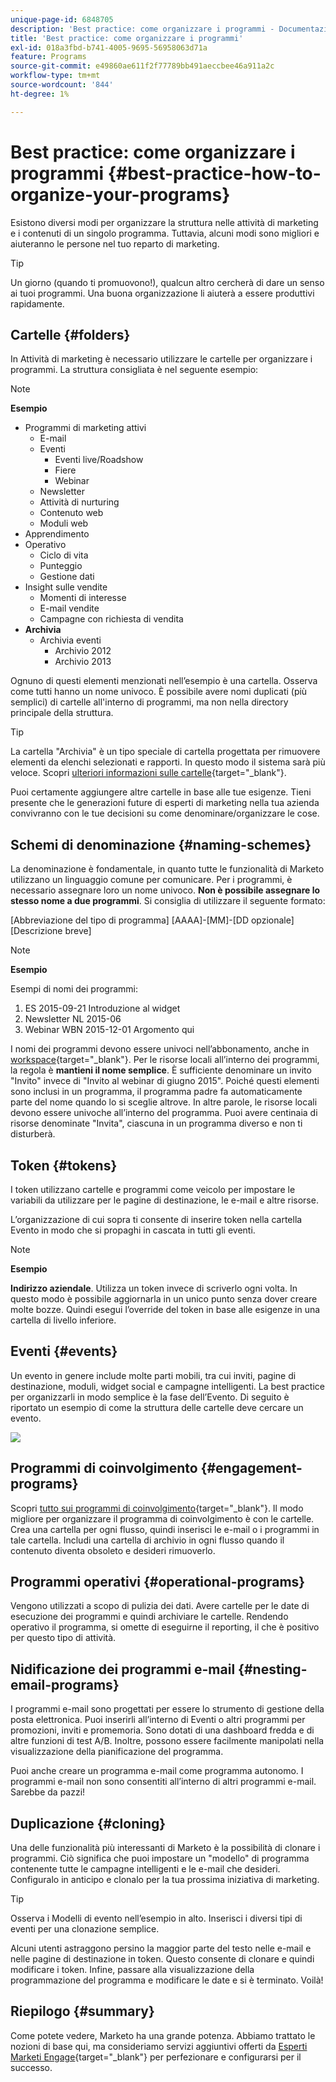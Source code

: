 ```yaml
---
unique-page-id: 6848705
description: 'Best practice: come organizzare i programmi - Documentazione di Marketo - Documentazione del prodotto'
title: 'Best practice: come organizzare i programmi'
exl-id: 018a3fbd-b741-4005-9695-56958063d71a
feature: Programs
source-git-commit: e49860ae611f2f77789bb491aeccbee46a911a2c
workflow-type: tm+mt
source-wordcount: '844'
ht-degree: 1%

---
```


# Best practice: come organizzare i programmi {#best-practice-how-to-organize-your-programs}

Esistono diversi modi per organizzare la struttura nelle attività di marketing e i contenuti di un singolo programma. Tuttavia, alcuni modi sono migliori e aiuteranno le persone nel tuo reparto di marketing.

>[!TIP]
>
>Un giorno (quando ti promuovono!), qualcun altro cercherà di dare un senso ai tuoi programmi. Una buona organizzazione li aiuterà a essere produttivi rapidamente.

## Cartelle {#folders}

In Attività di marketing è necessario utilizzare le cartelle per organizzare i programmi. La struttura consigliata è nel seguente esempio:

>[!NOTE]
>
>**Esempio**
>
>* Programmi di marketing attivi
>   * E-mail
>   * Eventi
>      * Eventi live/Roadshow
>      * Fiere
>      * Webinar
>   * Newsletter
>   * Attività di nurturing
>   * Contenuto web
>   * Moduli web
>* Apprendimento
>* Operativo
>   * Ciclo di vita
>   * Punteggio
>   * Gestione dati
>* Insight sulle vendite
>   * Momenti di interesse
>   * E-mail vendite
>   * Campagne con richiesta di vendita
>* **Archivia**
>   * Archivia eventi
>      * Archivio 2012
>      * Archivio 2013

Ognuno di questi elementi menzionati nell’esempio è una cartella. Osserva come tutti hanno un nome univoco. È possibile avere nomi duplicati (più semplici) di cartelle all&#39;interno di programmi, ma non nella directory principale della struttura.

>[!TIP]
>
>La cartella &quot;Archivia&quot; è un tipo speciale di cartella progettata per rimuovere elementi da elenchi selezionati e rapporti. In questo modo il sistema sarà più veloce. Scopri [ulteriori informazioni sulle cartelle](/help/marketo/product-docs/core-marketo-concepts/miscellaneous/understanding-folders.md){target="_blank"}.

Puoi certamente aggiungere altre cartelle in base alle tue esigenze. Tieni presente che le generazioni future di esperti di marketing nella tua azienda convivranno con le tue decisioni su come denominare/organizzare le cose.

## Schemi di denominazione {#naming-schemes}

La denominazione è fondamentale, in quanto tutte le funzionalità di Marketo utilizzano un linguaggio comune per comunicare. Per i programmi, è necessario assegnare loro un nome univoco. **Non è possibile assegnare lo stesso nome a due programmi**. Si consiglia di utilizzare il seguente formato:

[Abbreviazione del tipo di programma] [AAAA]-[MM]-[DD opzionale] [Descrizione breve]

>[!NOTE]
>
>**Esempio**
>
>Esempi di nomi dei programmi:
>
>1. ES 2015-09-21 Introduzione al widget
>1. Newsletter NL 2015-06
>1. Webinar WBN 2015-12-01 Argomento qui

I nomi dei programmi devono essere univoci nell’abbonamento, anche in [workspace](/help/marketo/product-docs/administration/workspaces-and-person-partitions/understanding-workspaces-and-person-partitions.md){target="_blank"}.  Per le risorse locali all’interno dei programmi, la regola è **mantieni il nome semplice**. È sufficiente denominare un invito &quot;Invito&quot; invece di &quot;Invito al webinar di giugno 2015&quot;. Poiché questi elementi sono inclusi in un programma, il programma padre fa automaticamente parte del nome quando lo si sceglie altrove. In altre parole, le risorse locali devono essere univoche all’interno del programma. Puoi avere centinaia di risorse denominate &quot;Invita&quot;, ciascuna in un programma diverso e non ti disturberà.

## Token {#tokens}

I token utilizzano cartelle e programmi come veicolo per impostare le variabili da utilizzare per le pagine di destinazione, le e-mail e altre risorse.

L’organizzazione di cui sopra ti consente di inserire token nella cartella Evento in modo che si propaghi in cascata in tutti gli eventi.

>[!NOTE]
>
>**Esempio**
>
>**Indirizzo aziendale**. Utilizza un token invece di scriverlo ogni volta. In questo modo è possibile aggiornarla in un unico punto senza dover creare molte bozze. Quindi esegui l’override del token in base alle esigenze in una cartella di livello inferiore.

## Eventi {#events}

Un evento in genere include molte parti mobili, tra cui inviti, pagine di destinazione, moduli, widget social e campagne intelligenti. La best practice per organizzarli in modo semplice è la fase dell’Evento. Di seguito è riportato un esempio di come la struttura delle cartelle deve cercare un evento.

![](assets/capture.png)

## Programmi di coinvolgimento {#engagement-programs}

Scopri [tutto sui programmi di coinvolgimento](/help/marketo/product-docs/email-marketing/drip-nurturing/creating-an-engagement-program/understanding-engagement-programs.md){target="_blank"}. Il modo migliore per organizzare il programma di coinvolgimento è con le cartelle. Crea una cartella per ogni flusso, quindi inserisci le e-mail o i programmi in tale cartella. Includi una cartella di archivio in ogni flusso quando il contenuto diventa obsoleto e desideri rimuoverlo.

## Programmi operativi {#operational-programs}

Vengono utilizzati a scopo di pulizia dei dati. Avere cartelle per le date di esecuzione dei programmi e quindi archiviare le cartelle. Rendendo operativo il programma, si omette di eseguirne il reporting, il che è positivo per questo tipo di attività.

## Nidificazione dei programmi e-mail {#nesting-email-programs}

I programmi e-mail sono progettati per essere lo strumento di gestione della posta elettronica. Puoi inserirli all’interno di Eventi o altri programmi per promozioni, inviti e promemoria. Sono dotati di una dashboard fredda e di altre funzioni di test A/B. Inoltre, possono essere facilmente manipolati nella visualizzazione della pianificazione del programma.

Puoi anche creare un programma e-mail come programma autonomo. I programmi e-mail non sono consentiti all’interno di altri programmi e-mail. Sarebbe da pazzi!

## Duplicazione {#cloning}

Una delle funzionalità più interessanti di Marketo è la possibilità di clonare i programmi. Ciò significa che puoi impostare un &quot;modello&quot; di programma contenente tutte le campagne intelligenti e le e-mail che desideri. Configuralo in anticipo e clonalo per la tua prossima iniziativa di marketing.

>[!TIP]
>
>Osserva i Modelli di evento nell’esempio in alto. Inserisci i diversi tipi di eventi per una clonazione semplice.

Alcuni utenti astraggono persino la maggior parte del testo nelle e-mail e nelle pagine di destinazione in token. Questo consente di clonare e quindi modificare i token. Infine, passare alla visualizzazione della programmazione del programma e modificare le date e si è terminato. Voilà!

## Riepilogo {#summary}

Come potete vedere, Marketo ha una grande potenza. Abbiamo trattato le nozioni di base qui, ma consideriamo servizi aggiuntivi offerti da [Esperti Marketi Engage](https://business.adobe.com/products/marketo/services-support.html){target="_blank"} per perfezionare e configurarsi per il successo.
